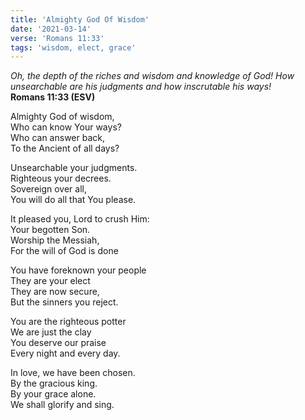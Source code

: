 ```yaml
---
title: 'Almighty God Of Wisdom'
date: '2021-03-14'
verse: 'Romans 11:33'
tags: 'wisdom, elect, grace'
---
```


*Oh, the depth of the riches and wisdom and knowledge of God! How unsearchable are his judgments and how inscrutable his ways!*  
**Romans 11:33 (ESV)**

Almighty God of wisdom,  
Who can know Your ways?  
Who can answer back,  
To the Ancient of all days?

Unsearchable your judgments.  
Righteous your decrees.  
Sovereign over all,  
You will do all that You please.

It pleased you, Lord to crush Him:  
Your begotten Son.  
Worship the Messiah,  
For the will of God is done

You have foreknown your people  
They are your elect  
They are now secure,  
But the sinners you reject.

You are the righteous potter  
We are just the clay  
You deserve our praise  
Every night and every day.

In love, we have been chosen.  
By the gracious king.  
By your grace alone.  
We shall glorify and sing.
